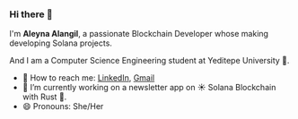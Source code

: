 ### Hi there 👋

I'm **Aleyna Alangil**, a passionate Blockchain Developer whose making developing Solana projects.

And I am a Computer Science Engineering student at Yeditepe University 🏫.

- 🚀 How to reach me: [LinkedIn](https://www.linkedin.com/in/aleyna-alangil/), [Gmail](mailto:aleynaalangil@gmail.com)
- 🔭 I’m currently working on a newsletter app on ☀️ Solana Blockchain with Rust 🦀.
- 😄 Pronouns: She/Her

<!--
**aleynaalangil/AleynaAlangil** is a ✨ _special_ ✨ repository because its `README.md` (this file) appears on your GitHub profile.

Here are some ideas to get you started:

- 🔭 I’m currently working on ...
- 🌱 I’m currently learning ...
- 👯 I’m looking to collaborate on ...
- 🤔 I’m looking for help with ...
- 💬 Ask me about ...
- 📫 How to reach me: ...
- 😄 Pronouns: ...
- ⚡ Fun fact: ...
-->
